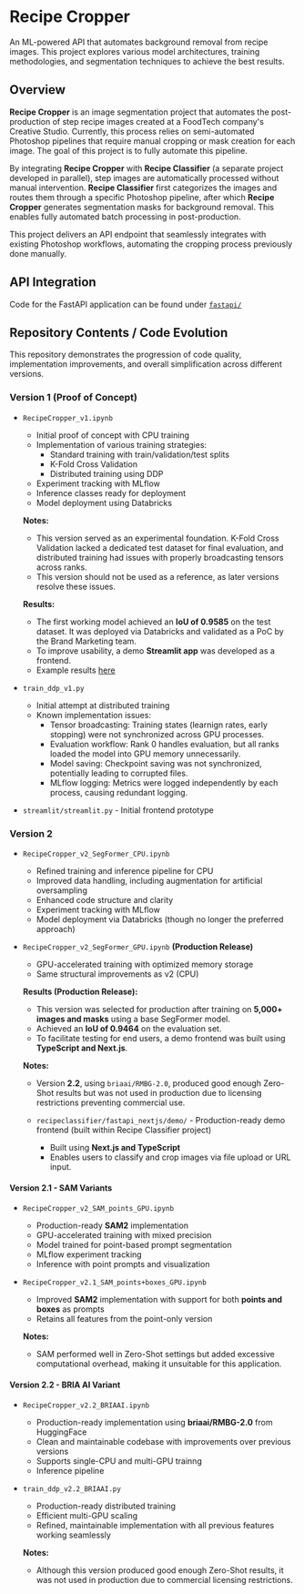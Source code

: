# Recipe Cropper

An ML-powered API that automates background removal from recipe images. This project explores various model architectures, training methodologies, and segmentation techniques to achieve the best results.

## Overview

**Recipe Cropper** is an image segmentation project that automates the post-production of step recipe images created at a FoodTech company's Creative Studio. Currently, this process relies on semi-automated Photoshop pipelines that require manual cropping or mask creation for each image. The goal of this project is to fully automate this pipeline.

By integrating **Recipe Cropper** with **Recipe Classifier** (a separate project developed in parallel), step images are automatically processed without manual intervention. **Recipe Classifier** first categorizes the images and routes them through a specific Photoshop pipeline, after which **Recipe Cropper** generates segmentation masks for background removal. This enables fully automated batch processing in post-production.

This project delivers an API endpoint that seamlessly integrates with existing Photoshop workflows, automating the cropping process previously done manually.

## API Integration

Code for the FastAPI application can be found under [`fastapi/`](../fastapi) 

## Repository Contents / Code Evolution

This repository demonstrates the progression of code quality, implementation improvements, and overall simplification across different versions.

### Version 1 (Proof of Concept)

- `RecipeCropper_v1.ipynb`
  - Initial proof of concept with CPU training
  - Implementation of various training strategies:
    - Standard training with train/validation/test splits
    - K-Fold Cross Validation
    - Distributed training using DDP
  - Experiment tracking with MLflow
  - Inference classes ready for deployment
  - Model deployment using Databricks

  **Notes:**
  - This version served as an experimental foundation. K-Fold Cross Validation lacked a dedicated test dataset for final evaluation, and distributed training had issues with properly broadcasting tensors across ranks.
  - This version should not be used as a reference, as later versions resolve these issues.

  **Results:**
  - The first working model achieved an **IoU of 0.9585** on the test dataset. It was deployed via Databricks and validated as a PoC by the Brand Marketing team.
  - To improve usability, a demo **Streamlit app** was developed as a frontend.
  - Example results [here](../README.md#results)

- `train_ddp_v1.py`
  - Initial attempt at distributed training
  - Known implementation issues:
    - Tensor broadcasting: Training states (learnign rates, early stopping) were not synchronized across GPU processes.
    - Evaluation workflow: Rank 0 handles evaluation, but all ranks loaded the model into GPU memory unnecessarily.
    - Model saving: Checkpoint saving was not synchronized, potentially leading to corrupted files.
    - MLflow logging: Metrics were logged independently by each process, causing redundant logging.

- `streamlit/streamlit.py` - Initial frontend prototype

### Version 2

- `RecipeCropper_v2_SegFormer_CPU.ipynb`
  - Refined training and inference pipeline for CPU
  - Improved data handling, including augmentation for artificial oversampling
  - Enhanced code structure and clarity
  - Experiment tracking with MLflow
  - Model deployment via Databricks (though no longer the preferred approach)

- `RecipeCropper_v2_SegFormer_GPU.ipynb` **(Production Release)**
  - GPU-accelerated training with optimized memory storage
  - Same structural improvements as v2 (CPU)

  **Results (Production Release):**
  - This version was selected for production after training on **5,000+ images and masks** using a base SegFormer model.
  - Achieved an **IoU of 0.9464** on the evaluation set.
  - To facilitate testing for end users, a demo frontend was built using **TypeScript and Next.js**.

  **Notes:**
    - Version **2.2**, using `briaai/RMBG-2.0`, produced good enough Zero-Shot results but was not used in production due to licensing restrictions preventing commercial use.

  - `recipeclassifier/fastapi_nextjs/demo/` - Production-ready demo frontend (built within Recipe Classifier project)
    - Built using **Next.js and TypeScript**
    - Enables users to classify and crop images via file upload or URL input.

#### Version 2.1 - SAM Variants

- `RecipeCropper_v2_SAM_points_GPU.ipynb`
  - Production-ready **SAM2** implementation
  - GPU-accelerated training with mixed precision
  - Model trained for point-based prompt segmentation
  - MLflow experiment tracking
  - Inference with point prompts and visualization

- `RecipeCropper_v2.1_SAM_points+boxes_GPU.ipynb`
  - Improved **SAM2** implementation with support for both **points and boxes** as prompts
  - Retains all features from the point-only version

  **Notes:**
  - SAM performed well in Zero-Shot settings but added excessive computational overhead, making it unsuitable for this application.

#### Version 2.2 - BRIA AI Variant

- `RecipeCropper_v2.2_BRIAAI.ipynb`
  - Production-ready implementation using **briaai/RMBG-2.0** from HuggingFace
  - Clean and maintainable codebase with improvements over previous versions
  - Supports single-CPU and multi-GPU trainng
  - Inference pipeline

- `train_ddp_v2.2_BRIAAI.py`
  - Production-ready distributed training
  - Efficient multi-GPU scaling
  - Refined, maintainable implementation with all previous features working seamlessly

  **Notes:**
  - Although this version produced good enough Zero-Shot results, it was not used in production due to commercial licensing restrictions.
